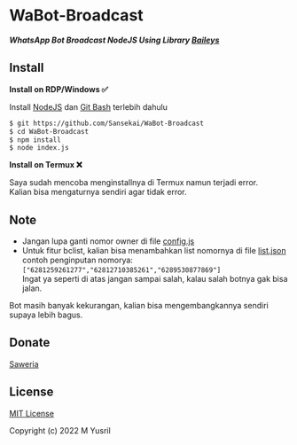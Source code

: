 # WaBot-Broadcast

***WhatsApp Bot Broadcast NodeJS Using Library [Baileys](https://github.com/adiwajshing/Baileys/tree/multi-device/)***

## Install
**Install on RDP/Windows ✅**

Install [NodeJS](https://nodejs.org/en/download/)
 dan [Git Bash](https://git-scm.com/downloads) terlebih dahulu
```bash
$ git https://github.com/Sansekai/WaBot-Broadcast
$ cd WaBot-Broadcast
$ npm install
$ node index.js
```
**Install on Termux ❌**

Saya sudah mencoba menginstallnya di Termux namun terjadi error.
<br>Kalian bisa mengaturnya sendiri agar tidak error.

## Note
- Jangan lupa ganti nomor owner di file [config.js](https://github.com/Sansekai/WaBot-Broadcast/blob/5365baa4fdcd8a27b1160c0dcfdb3f6740655607/config.js#L23)
- Untuk fitur bclist, kalian bisa menambahkan list nomornya di file [list.json](https://github.com/Sansekai/WaBot-Broadcast/blob/main/list.json)<br>
contoh penginputan nomorya: ```["6281259261277","62812710385261","6289530877869"]```<br>
Ingat ya seperti di atas jangan sampai salah, kalau salah botnya gak bisa jalan.

Bot masih banyak kekurangan, kalian bisa mengembangkannya sendiri supaya lebih bagus.

## Donate
[Saweria](https://saweria.co/sansekai)

## License
[MIT License](https://github.com/Sansekai/WaBot-Broadcast/blob/main/LICENSE)

Copyright (c) 2022 M Yusril

